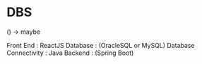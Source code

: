 # DBS

() -> maybe

Front End : ReactJS
Database : (OracleSQL or MySQL)
Database Connectivity : Java 
Backend : (Spring Boot)